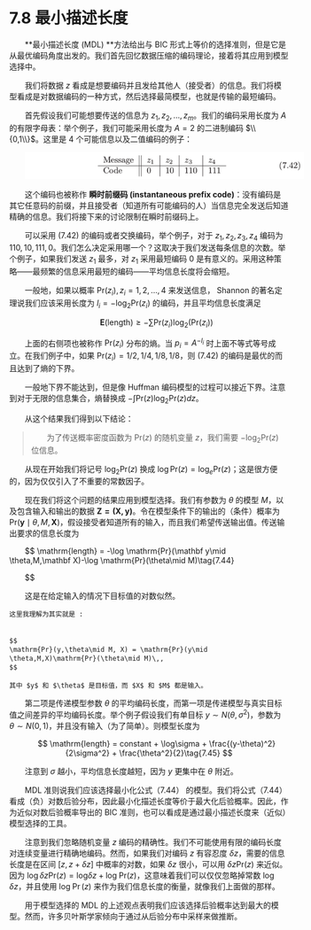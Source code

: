 # 7.8 最小描述长度
<style>p{text-indent:2em;2}</style>

**最小描述长度 (MDL) **方法给出与 BIC 形式上等价的选择准则，但是它是从最优编码角度出发的。我们首先回忆数据压缩的编码理论，接着将其应用到模型选择中。

我们将数据 $z$ 看成是想要编码并且发给其他人（接受者）的信息。我们将模型看成是对数据编码的一种方式，然后选择最简模型，也就是传输的最短编码。

首先假设我们可能想要传送的信息为 $z_1,z_2,\ldots,z_m$。我们的编码采用长度为 $A$ 的有限字母表：举个例子，我们可能采用长度为 $A=2$ 的二进制编码 $\\{0,1\\}$。这里是 4 个可能信息以及二值编码的例子：

![](../img/07/pic3.png)

这个编码也被称作 **瞬时前缀码 (instantaneous prefix code)**：没有编码是其它任意码的前缀，并且接受者（知道所有可能编码的人）当信息完全发送后知道精确的信息。我们将接下来的讨论限制在瞬时前缀码上。

可以采用 (7.42) 的编码或者交换编码，举个例子，对于 $z_1,z_2,z_3,z_4$ 编码为 $110,10,111,0$。我们怎么决定采用哪一个？这取决于我们发送每条信息的次数。举个例子，如果我们发送 $z_1$ 最多，对 $z_1$ 采用最短编码 $0$ 是有意义的。采用这种策略——最频繁的信息采用最短的编码——平均信息长度将会缩短。

一般地，如果以概率 $\mathrm{Pr}(z_i),z_i=1,2,\ldots,4$ 来发送信息， Shannon 的著名定理说我们应该采用长度为 $l_i=-\mathrm{log}_2 \mathrm{Pr}(z_i)$ 的编码，并且平均信息长度满足


$$
\mathbf{E}(\mathrm{length}) \ge -\sum \mathrm{Pr}(z_i)\log_2(\mathrm{Pr}(z_i))\tag{7.43}
$$

上面的右侧项也被称作 $\mathrm{Pr}(z_i)$ 分布的熵。当 $p_i=A^{-l_i}$ 时上面不等式等号成立。在我们例子中，如果 $\mathrm{Pr}(z_i)=1/2,1/4,1/8,1/8$，则 (7.42) 的编码是最优的而且达到了熵的下界。

一般地下界不能达到，但是像 Huffman 编码模型的过程可以接近下界。注意到对于无限的信息集合，熵替换成 $-\int \mathrm{Pr}(z)\log_2\mathrm{Pr}(z)dz$。

从这个结果我们得到以下结论：

> 为了传送概率密度函数为 $\mathrm{Pr}(z)$ 的随机变量 $z$，我们需要 $-\log_2\mathrm{Pr}(z)$ 位信息。

从现在开始我们将记号 $\log_2\mathrm{Pr}(z)$ 换成 $\log\mathrm{Pr}(z)=\log_e \mathrm{Pr}(z)$；这是很方便的，因为仅仅引入了不重要的常数因子。

现在我们将这个问题的结果应用到模型选择。我们有参数为 $\theta$ 的模型 $M$，以及包含输入和输出的数据 $\mathbf{Z=(X,y)}$。令在模型条件下的输出的（条件）概率为 $\mathrm{Pr}(\mathbf y\mid\theta,M,\mathbf X)$，假设接受者知道所有的输入，而且我们希望传送输出值。传送输出要求的信息长度为


$$
\mathrm{length} = -\log \mathrm{Pr}(\mathbf y\mid \theta,M,\mathbf X)-\log \mathrm{Pr}(\theta\mid M)\tag{7.44} 

$$

这是在给定输入的情况下目标值的对数似然。

```{note}
这里我理解为其实就是 :


$$
\mathrm{Pr}(y,\theta\mid M, X) = \mathrm{Pr}(y\mid \theta,M,X)\mathrm{Pr}(\theta\mid M)\,,
$$

其中 $y$ 和 $\theta$ 是目标值，而 $X$ 和 $M$ 都是输入。
```

第二项是传递模型参数 $\theta$ 的平均编码长度，而第一项是传递模型与真实目标值之间差异的平均编码长度。举个例子假设我们有单目标 $y\sim N(\theta,\sigma^2)$，参数为 $\theta\sim N(0,1)$，并且没有输入（为了简单）。则模型长度为

$$
\mathrm{length} = constant + \log\sigma + \frac{(y-\theta)^2}{2\sigma^2} + \frac{\theta^2}{2}\tag{7.45}
$$

注意到 $\sigma$ 越小，平均信息长度越短，因为 $y$ 更集中在 $\theta$ 附近。

MDL 准则说我们应该选择最小化公式（7.44） 的模型。我们将公式（7.44）看成（负）对数后验分布，因此最小化描述长度等价于最大化后验概率。因此，作为近似对数后验概率导出的 BIC 准则，也可以看成是通过最小描述长度来（近似）模型选择的工具。

注意到我们忽略随机变量 $z$ 编码的精确性。我们不可能使用有限的编码长度对连续变量进行精确地编码。然而，如果我们对编码 $z$ 有容忍度 $\delta z$，需要的信息长度是在区间 $[z,z+\delta z]$ 中概率的对数，如果 $\delta z$ 很小，可以用 $\delta z\mathrm{Pr}(z)$ 来近似。因为 $\log\delta z\mathrm{Pr}(z)=\mathrm{log}\delta z + \mathrm{log}\;\mathrm{Pr}(z)$，这意味着我们可以仅仅忽略掉常数 $\mathrm{log}\;\delta z$，并且使用 $\mathrm{log\; \Pr}(z)$ 来作为我们信息长度的衡量，就像我们上面做的那样。

用于模型选择的 MDL 的上述观点表明我们应该选择后验概率达到最大的模型。然而，许多贝叶斯学家倾向于通过从后验分布中采样来做推断。
